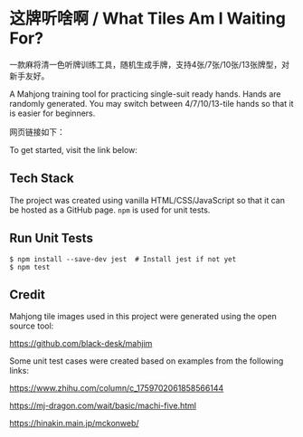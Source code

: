 # 这牌听啥啊 / What Tiles Am I Waiting For?

一款麻将清一色听牌训练工具，随机生成手牌，支持4张/7张/10张/13张牌型，对新手友好。

A Mahjong training tool for practicing single-suit ready hands. Hands are randomly generated. You may switch between 4/7/10/13-tile hands so that it is easier for beginners.

网页链接如下：

To get started, visit the link below:

## Tech Stack

The project was created using vanilla HTML/CSS/JavaScript so that it can be hosted as a GitHub page. `npm` is used for unit tests.

## Run Unit Tests

```shell
$ npm install --save-dev jest  # Install jest if not yet
$ npm test
```

## Credit

Mahjong tile images used in this project were generated using the open source tool:

https://github.com/black-desk/mahjim

Some unit test cases were created based on examples from the following links:

https://www.zhihu.com/column/c_1759702061858566144

https://mj-dragon.com/wait/basic/machi-five.html

https://hinakin.main.jp/mckonweb/
